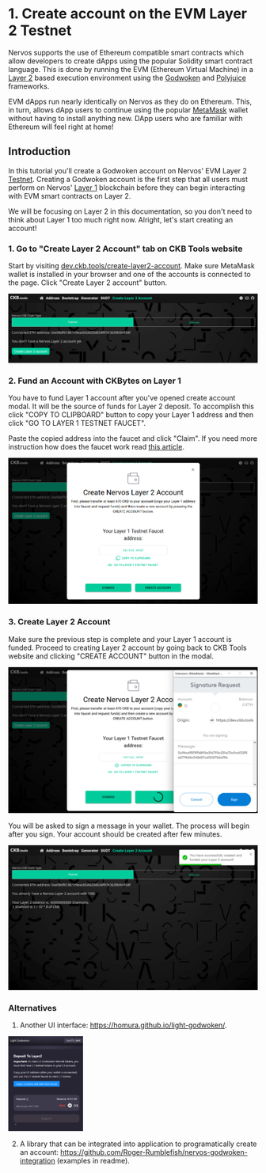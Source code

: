 # 1. Create account on the EVM Layer 2 Testnet

Nervos supports the use of Ethereum compatible smart contracts which allow developers to create dApps using the popular Solidity smart contract language. This is done by running the EVM (Ethereum Virtual Machine) in a [Layer 2](../concept-explainers/structure.md#layer-1--layer-2) based execution environment using the [Godwoken](../concept-explainers/frameworks.md#godwoken) and [Polyjuice](../concept-explainers/frameworks.md#polyjuice) frameworks.

EVM dApps run nearly identically on Nervos as they do on Ethereum. This, in turn, allows dApp users to continue using the popular [MetaMask](../concept-explainers/wallets.md#metamask) wallet without having to install anything new. DApp users who are familiar with Ethereum will feel right at home!

## Introduction

In this tutorial you'll create a Godwoken account on Nervos' EVM Layer 2 [Testnet](../concept-explainers/structure.md#mainnet-testnet-devnet). Creating a Godwoken account is the first step that all users must perform on Nervos' [Layer 1](../concept-explainers/structure.md#layer-1--layer-2) blockchain before they can begin interacting with EVM smart contracts on Layer 2.

We will be focusing on Layer 2 in this documentation, so you don't need to think about Layer 1 too much right now. Alright, let's start creating an account!

### 1. Go to "Create Layer 2 Account" tab on CKB Tools website&#x20;

Start by visiting [dev.ckb.tools/create-layer2-account](https://dev.ckb.tools/create-layer2-account). Make sure MetaMask wallet is installed in your browser and one of the accounts is connected to the page. Click "Create Layer 2 account" button.

![Create Layer 2 Account tab](<../.gitbook/assets/image (1) (1) (1).png>)

### 2. Fund an Account with CKBytes on Layer 1

You have to fund Layer 1 account after you've opened create account modal. It will be the source of funds for Layer 2 deposit. To accomplish this click "COPY TO CLIPBOARD" button to copy your Layer 1 address and then click "GO TO LAYER 1 TESTNET FAUCET".

Paste the copied address into the faucet and click "Claim". If you need more instruction how does the faucet work read [this article](../component-tutorials/1.setup.account.in.ckb.cli.md#get-free-testnet-ckbytes-from-the-faucet).

![](<../.gitbook/assets/image (3) (1) (1).png>)

### 3. Create Layer 2 Account

Make sure the previous step is complete and your Layer 1 account is funded. Proceed to creating Layer 2 account by going back to CKB Tools website and clicking "CREATE ACCOUNT" button in the modal.

![](<../.gitbook/assets/image (2).png>)

You will be asked to sign a message in your wallet. The process will begin after you sign. Your account should be created after few minutes.

![Your account has been successfully created!](<../.gitbook/assets/image (2) (1).png>)

### Alternatives

1. Another UI interface: https://homura.github.io/light-godwoken/.

<img src="../images/light-godwoken-1.png" width="30%">

2. A library that can be integrated into application to programatically create an account: https://github.com/Roger-Rumblefish/nervos-godwoken-integration (examples in readme).